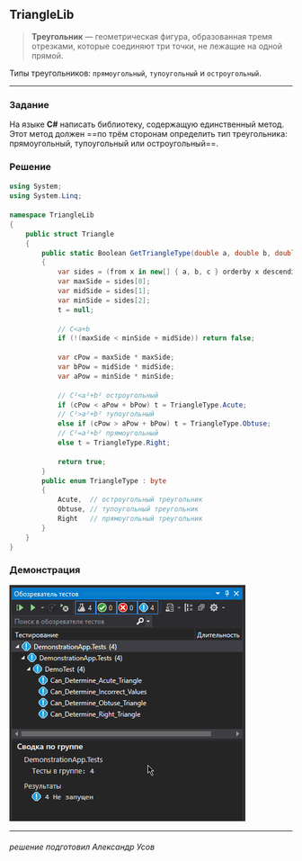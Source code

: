 ## TriangleLib

> **Треугольник** — геометрическая фигура, образованная тремя отрезками, которые соединяют три точки, не лежащие на одной прямой.

Типы треугольников: ```прямоугольный```, ```тупоугольный``` и ```остроугольный```.
___

### Задание

На языке **C#** написать библиотеку, содержащую единственный метод.  
Этот метод должен ==по трём сторонам определить тип треугольника: прямоугольный, тупоугольный или остроугольный==.

### Решение

```c#
using System;
using System.Linq;

namespace TriangleLib
{
    public struct Triangle
    {
        public static Boolean GetTriangleType(double a, double b, double c, out TriangleType? t)
        {
            var sides = (from x in new[] { a, b, c } orderby x descending select x).ToArray();
            var maxSide = sides[0];
            var midSide = sides[1];
            var minSide = sides[2];
            t = null;

            // C<a+b
            if (!(maxSide < minSide + midSide)) return false;

            var cPow = maxSide * maxSide;
            var bPow = midSide * midSide;
            var aPow = minSide * minSide;

            // C²<a²+b² остроугольный
            if (cPow < aPow + bPow) t = TriangleType.Acute;
            // C²>a²+b² тупоугольный
            else if (cPow > aPow + bPow) t = TriangleType.Obtuse;
            // C²=a²+b² прямоугольный
            else t = TriangleType.Right;

            return true;
        }
        public enum TriangleType : byte
        {
            Acute,  // остроугольный треугольник
            Obtuse, // тупоугольный треугольник
            Right   // прямоугольный треугольник
        }
    }
}
```

### Демонстрация

![demo](demo.gif)

___

###### *решение подготовил Александр Усов*
